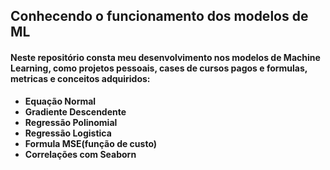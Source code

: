## Conhecendo o funcionamento dos modelos de ML

#### Neste repositório consta meu desenvolvimento nos modelos de Machine Learning, como projetos pessoais, cases de cursos pagos e formulas, metricas e conceitos adquiridos:

- __Equação Normal__
- __Gradiente Descendente__
- __Regressão Polinomial__
- __Regressão Logistica__
- __Formula MSE(função de custo)__
- __Correlações com Seaborn__

